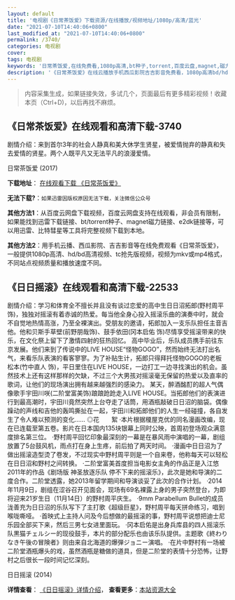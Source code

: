```yaml
---
layout: default
title: '电视剧《日常茶饭爱》下载资源/在线播放/视频地址/1080p/高清/蓝光'
date: "2021-07-10T14:40:06+0800"
last_modified_at: "2021-07-10T14:40:06+0800"
permalink: /3740/
categories: 电视剧
cover:
tags: 电视剧
keywords: '日常茶饭爱,在线免费看,1080p高清,bt种子,torrent,百度云盘,magnet,磁力链,迅雷下载资源'
description: '《日常茶饭爱》在线云播放手机西瓜影院吉吉影音免费看，1080p高清bd/hd未删减完整版和tc抢先枪版，mkv/mp4格式，附带bt/torrent种子、magnet/磁力链、百度云盘、网盘资源迅雷下载链接'
---
```


>内容采集生成，如果链接失效，多试几个，页面最后有更多精彩视频！收藏本页（Ctrl+D)，以后再找不麻烦。


## 《日常茶饭爱》在线观看和高清下载-3740

剧情介绍：来到首尔3年的社会人静真和美大休学生贤星，被爱情抛弃的静真和失去爱情的贤星。两个人既平凡又无法平凡的浪漫爱情。


日常茶饭爱 (2017)

**下载地址**： [在线观看下载 《日常茶饭爱》](https://www.btbtdy.me/btdy/dy10836.html) 


**无法下载?**：`如果迅雷因版权原因无法下载，关注微信公众号 `

**其他方法1**：从百度云网盘下载视频，百度云网盘支持在线观看，非会员有限制，如果能找到迅雷下载链接、bt/torrent种子、magnet磁力链接、e2dk链接等，可以用迅雷、比特彗星等工具将完整视频下载到本地。

**其他方法2**：用手机云播、西瓜影院、吉吉影音等在线免费观看《日常茶饭爱》，一般提供1080p高清、hd/bd高清视频、tc抢先版视频，视频为mkv或mp4格式，不同站点视频质量和播放速度不同。


## 《日日摇滚》在线观看和高清下载-22533

剧情介绍：学习和体育全不擅长并且没有谈过恋爱的高中生日日沼拓郎(野村周平饰)，独独对摇滚有着赤诚的热爱。每当他全身心投入摇滚乐曲的演奏中时，就会不自觉地热情高涨，乃至全裸演出。受朋友的邀请，拓郎加入一支乐队担任主音吉他。他和贝斯手草壁(前野朋哉饰)、鼓手依田(冈本启佑 饰)尽情享受摇滚带来的快乐，在文化祭上留下了激情四射的狂热回忆。   高中毕业后，乐队成员携手前往东京发展。他们来到了传说中的LIVE HOUSE“怪物GOGO”，然而始终无法打出名气，来看乐队表演的看客寥寥。为了补贴生计，拓郎只得拜托怪物GOGO的老板松本(竹中直人 饰)，平日里住在LIVE HOUSE，一边打工一边寻找演出的机会。虽然技术上还有这样那样的欠缺，不过三个大男孩对摇滚毫无保留的热爱以及直率的歌词，让他们的现场演出拥有越来越强烈的感染力。   某天，醉酒酩酊的超人气偶像歌手宇田川咲(二阶堂富美饰)踉踉跄跄走入LIVE HOUSE。当拓郎他们的表演进行到最高潮时，宇田川竟然突然上台夺走了话筒，用酒瓶敲破日日沼的脑袋。偶像躁动的声线和吉他的轰鸣撕扯在一起，宇田川和拓郎他们的人生一经碰撞，各自发生了令人难以预测的变化……   ◎花　　絮   ·本片根据榎屋克优的同名漫画改编，现在已连载至第五卷。影片在日本国内135块银幕上同时公映，首周初登场观众满意度排名第三位。   ·野村周平回忆印象最深刻的一幕是在暴风雨中演唱的一幕，剧组放置了5台鼓风机，雨点打在身上生疼，前后拍了两天时间。   ·漫画中日日沼为了做出摇滚造型烫了卷发，不过现实中野村周平则是一个自来卷，他称每天可以轻松在日日沼和野村之间转换。   ·二阶堂富美首度担当电影女主角的作品正是入江悠2011年的作品《剧场版 神圣放逐乐队 停不下来的摇滚乐》，此次是她和导演的二度合作。二阶堂透露，她2013年留学期间和导演谈妥了此次的合作计划。   ·2014年11月9日，剧组在涩谷召开见面会，现场有69名裸露上身的男子突然登台，为即将迎来21岁生日（11月14日）的野村周平庆生。   ·9mm Parabellum Bullet的成员泷善充为日日沼的乐队写下了主打歌《超级巨星》，野村周平每天拼命练习，唱到喉咙嘶哑。   ·首映式上主持人问及今后想做的最摇滚的事，野村周平说想把迪士尼乐园全部买下来，然后三男七女进里面玩。   ·冈本启佑是出身兵库县的四人摇滚乐队黒猫チェルシー的现役鼓手，本片的部分配乐也由该乐队提供。主题歌《終わりなき午後の冒険者》则由来自北海道的爆弾ジョニー演唱。   ·在片中野村有一场被二阶堂酒瓶爆头的戏，虽然酒瓶是糖做的道具，但是二阶堂的表情十分恐怖，让野村之后很长一段时间记忆深刻。


日日摇滚 (2014)

**详情查看**： [《日日摇滚》详情介绍](/movie/22533/)， **查看更多**：[本站资源大全](/movie/t/all/)

